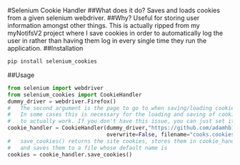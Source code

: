 #Selenium Cookie Handler
##What does it do?
Saves and loads cookies from a given selenium webdriver.
##Why?
Useful for storing user information amongst other things. This is 
actually ripped from my myNotifsV2 project where I save cookies in
order to automatically log the user in rather than having them log 
in every single time they run the application. 
##Installation
```bash
pip install selenium_cookies
```
##Usage
```python
from selenium import webdriver
from selenium_cookies import CookieHandler
dummy_driver = webdriver.Firefox()
#   The second argument is the page to go to when saving/loading cookies.
#   In some cases this is necessary for the loading and saving of cookies
#   to actually work. If you don't have this issue, you can just set it to None.
cookie_handler = CookieHandler(dummy_driver,"https://github.com/adamhb123/selenium_cookies", 
                               overwrite=False, filename="cooks.cookies", wait_time=)
#   save_cookies() returns the site cookies, stores them in cookie_handler.loaded_cookies, 
#   and saves them to a file whose default name is 
cookies = cookie_handler.save_cookies()
```